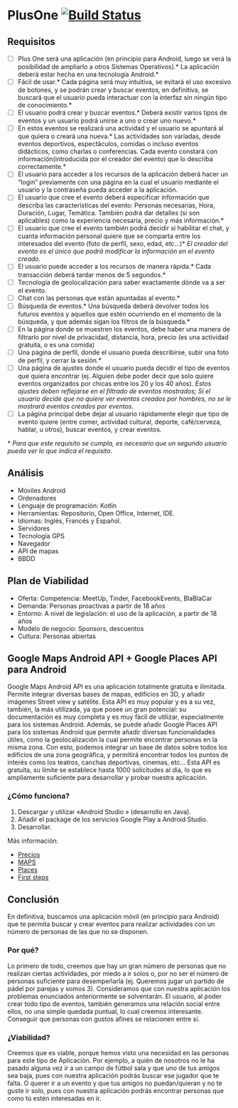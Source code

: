 # PlusOne [![Build Status](https://travis-ci.com/higab85/plusone.svg?token=TAzi6c7tXFDXVq6LSzqz&branch=master)](https://travis-ci.com/higab85/plusone)

## Requisitos

- [ ] Plus One será una aplicación (en principio para Android, luego se verá la posibilidad de ampliarlo a otros Sistemas Operativos).* La aplicación deberá estar hecha en una tecnología Android.*
- [ ] Fácil de usar.* Cada página será muy intuitiva, se evitará el uso excesivo de botones, y se podrán crear y buscar eventos, en definitiva, se buscará que el usuario pueda interactuar con la interfaz sin ningún tipo de conocimiento.*
- [ ] El usuario podrá crear y buscar eventos.* Deberá existir varios tipos de eventos y un usuario podrá unirse a uno o crear uno nuevo.*
- [ ] En estos eventos se realizará una actividad y el usuario se apuntará al que quiera o creará una nueva.* Las actividades son variadas, desde eventos deportivos, espectáculos, comidas o incluso eventos didácticos, como charlas o conferencias. Cada evento constará con información(introducida por el creador del evento) que lo describa correctamente.*
- [ ] El usuario para acceder a los recursos de la aplicación deberá hacer un “login” previamente con una página en la cual el usuario mediante el usuario y la contraseña pueda acceder a la aplicación.
- [ ] El usuario que cree el evento deberá especificar información que describa las características del evento: Personas necesarias, Hora, Duración, Lugar, Temática. También podrá dar detalles (si son aplicables) como la experiencia necesaria, precio y más información.\*
- [ ] El usuario que cree el evento también podrá decidir si habilitar el chat, y cuanta información personal quiere que se comparta entre los interesados del evento (foto de perfil, sexo, edad, etc…)\* *El creador del evento es el único que podrá modificar la información en el evento creado.*
- [ ] El usuario puede acceder a los recursos de manera rápida.* Cada transacción deberá tardar menos de 5 segundos.*
- [ ] Tecnología de geolocalización para saber exactamente dónde va a ser el evento.
- [ ] Chat con las personas que están apuntadas al evento.\* 
- [ ] Búsqueda de eventos.* Una búsqueda deberá devolver todos los futuros eventos y aquellos que estén ocurriendo en el momento de la búsqueda, y que además sigan los filtros de la búsqueda.*
- [ ] En la página donde se muestren los eventos, debe haber una manera de filtrarlo por nivel de privacidad, distancia, hora, precio (es una actividad gratuita, o es una comida)
- [ ] Una página de perfil, donde el usuario pueda describirse, subir una foto de perfil, y cerrar la sesión.\*
- [ ] Una página de ajustes donde el usuario pueda decidir el tipo de eventos que quiera encontrar (ej. Alguien debe poder decir que solo quiere eventos organizados por chicas entre los 20 y los 40 años). *Estos ajustes deben reflejarse en el filtrado de eventos mostrados; Si el usuario decide que no quiere ver eventos creados por hombres, no se le mostrará eventos creados por eventos.*
- [ ] La página principal debe dejar al usuario rápidamente elegir que tipo de evento quiere (entre comer, actividad cultural, deporte, café/cerveza, hablar, u otros), buscar eventos, y crear eventos.

\* *Para que este requisito se cumpla, es necesario que un segundo usuario pueda ver lo que indica el requisito.*

## Análisis
- Móviles Android
- Ordenadores
- Lenguaje de programación: Kotlin
- Herramientas: Repositorio, Open Office, Internet, IDE.
- Idiomas: Inglés, Francés y Español.
- Servidores
- Tecnología GPS
- Navegador
- API de mapas
- BBDD

## Plan de Viabilidad
- Oferta: Competencia: MeetUp, Tinder, FacebookEvents, BlaBlaCar
- Demanda: Personas proactivas a partir de 18 años
- Entorno: A nivel de legislación: el uso de la aplicación, a partir de 18 años
- Modelo de negocio: Sponsors, descuentos
- Cultura: Personas abiertas

## Google Maps Android API + Google Places API para Android
Google Maps Android API es una aplicación totalmente gratuita e ilimitada. Permite integrar diversas bases de mapas, edificios en 3D, y añadir imágenes Street view y satélite. Esta API es muy popular y es a su vez, también, la más utilizada, ya que posee un gran potencial: su documentación es muy completa y es muy fácil de utilizar, especialmente para los sistemas Android.
  Además, se puede añadir Google Places API para los sistemas Android que permite añadir diversas funcionalidades útiles, como la geolocalización la cual permite encontrar personas en la misma zona. Con esto, podemos integrar un base de datos sobre todos los edificios de una zona geográfica, y permitirá encontrar todos los puntos de interés como los teatros, canchas deportivas, cinemas, etc... Esta API es gratuita, su límite se establece hasta 1000 solicitudes al día, lo que es ampliamente suficiente para desarrollar y probar nuestra aplicación.  

### ¿Cómo funciona?

1. Descargar y utilizar «Android Studio » (desarrollo en Java).
2. Añadir el package de los servicios Google Play a Android Studio.
3. Desarrollar.

Más información: 
- [Precios](https://developers.google.com/maps/pricing-and-plans/#details)
- [MAPS](https://developers.google.com/maps/documentation/android-api/?hl=fr)
- [Places](https://developers.google.com/places/?hl=fr)
- [First steps](https://developers.google.com/maps/documentation/android-api/start?hl=fr)

## Conclusión 

En definitiva, buscamos una aplicación móvil (en principio para Android) que te permita buscar y crear eventos para realizar actividades con un número de personas de las que no se disponen.

### Por qué?
Lo primero de todo, creemos que hay un gran número de personas que no realizan ciertas actividades, por miedo a ir solos o, por no ser el número de personas suficiente para desempeñarla (ej. Queremos jugar un partido de pádel por parejas y somos 3).
Consideramos que con nuestra aplicación los problemas enunciados anteriormente se solventarán. 
El usuario, al poder crear todo tipo de eventos, también generamos una relación social entre ellos, no una simple quedada puntual, lo cual creemos interesante. Conseguir que personas con gustos afines se relacionen entre sí.

### ¿Viabilidad?
Creemos que es viable, porque hemos visto una necesidad en las personas para este tipo de Aplicación.
Por ejemplo, a quién de nosotros no le ha pasado alguna vez ir a un campo de fútbol sala y que uno de tus amigos sea baja, pues con nuestra aplicación podrás buscar ese jugador que te falta. O querer ir a un evento y que tus amigos no puedan/quieran y no te guste ir solo, pues con nuestra aplicación podrás encontrar personas que como tú estén interesadas en ir.

